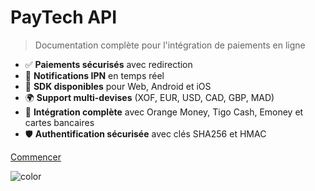 # PayTech API

> Documentation complète pour l'intégration de paiements en ligne

- ✅ **Paiements sécurisés** avec redirection
- 🔄 **Notifications IPN** en temps réel  
- 📱 **SDK disponibles** pour Web, Android et iOS
- 🌍 **Support multi-devises** (XOF, EUR, USD, CAD, GBP, MAD)
- 🏦 **Intégration complète** avec Orange Money, Tigo Cash, Emoney et cartes bancaires
- 🛡️ **Authentification sécurisée** avec clés SHA256 et HMAC

[Commencer](#introduction)

![color](#135571)

<style>
.cover-main h1,
.cover-main h1 a {
  color: white !important;
}

.cover-main p,
.cover-main blockquote {
  color: white !important;
}

.cover-main ul li {
  color: white !important;
}

.cover-main .buttons a {
  color: #135571 !important;
  background: white !important;
}
</style>

